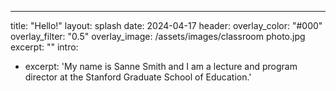 ---
title: "Hello!"
layout: splash
date: 2024-04-17
header:
  overlay_color: "#000"
  overlay_filter: "0.5"
  overlay_image: /assets/images/classroom photo.jpg
excerpt: ""
intro: 
  - excerpt: 'My name is Sanne Smith and I am a lecture and program director at the Stanford Graduate School of Education.'
